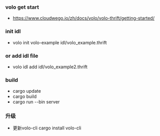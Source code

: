 ### volo get start
* https://www.cloudwego.io/zh/docs/volo/volo-thrift/getting-started/

### init idl
* volo init volo-example idl/volo_example.thrift
### or add idl file
* volo idl add idl/volo_example2.thrift

### build
* cargo update 
* cargo build
* cargo run --bin server

### 升级
* 更新volo-cli
cargo install volo-cli
